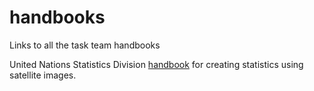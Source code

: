 # handbooks
Links to all the task team handbooks

United Nations Statistics Division [handbook](https://unstats.un.org/bigdata/taskteams/satellite/UNGWG_Satellite_Task_Team_Report_WhiteCover.pdf) for creating statistics using satellite images.
